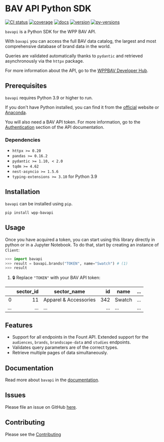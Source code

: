 # BAV API Python SDK

[![CI status](https://github.com/wppbav/bavapi-sdk-python/actions/workflows/ci.yml/badge.svg)](https://github.com/wppbav/bavapi-sdk-python/actions/workflows/ci.yml)
[![coverage](https://img.shields.io/endpoint?url=https://gist.githubusercontent.com/nachomaiz/32196acdc05431cd2bc7a8c73a587a8d/raw/covbadge.json)](https://github.com/wppbav/bavapi-sdk-python/actions/workflows/ci.yml)
[![docs](https://img.shields.io/badge/docs-passing-green)](https://fountapi-documentation.vercel.app/)
[![version](https://img.shields.io/badge/version-v0.4.0-blue)](https://github.com/wppbav/bavapi-sdk-python)
[![py-versions](https://img.shields.io/badge/python-3.9%20%7C%203.10%20%7C%203.11-blue)](https://github.com/wppbav/bavapi-sdk-python)

`bavapi` is a Python SDK for the WPP BAV API.

With `bavapi` you can access the full BAV data catalog, the largest and most comprehensive database of brand data in the world.

Queries are validated automatically thanks to `pydantic` and retrieved asynchronously via the `httpx` package.

For more information about the API, go to the [WPPBAV Developer Hub](https://developer.wppbav.com).

## Prerequisites

`bavapi` requires Python 3.9 or higher to run.

If you don't have Python installed, you can find it from the [official](https://www.python.org/downloads/) website or [Anaconda](https://www.anaconda.com/).

You will also need a BAV API token. For more information, go to the [Authentication](https://developer.wppbav.com/docs/2.x/authentication) section of the API documentation.

### Dependencies

- `httpx >= 0.20`
- `pandas >= 0.16.2`
- `pydantic >= 1.10, < 2.0`
- `tqdm >= 4.62`
- `nest-asyncio >= 1.5.6`
- `typing-extensions >= 3.10` for Python 3.9

## Installation

`bavapi` can be installed using `pip`.

```prompt
pip install wpp-bavapi
```

## Usage

Once you have acquired a token, you can start using this library directly in python or in a Jupyter Notebook. To do that, start by creating an instance of `Client`:

```py
>>> import bavapi
>>> result = bavapi.brands("TOKEN", name="Swatch") # (1)
>>> result
```

1. :lock: Replace `"TOKEN"` with your BAV API token:

|     | sector_id | sector_name           |  id | name   | ... |
| --: | --------: | --------------------- | --: | ------ | --- |
|   0 |        11 | Apparel & Accessories | 342 | Swatch | ... |
| ... |       ... | ...                   | ... | ...    | ... |

## Features

- Support for all endpoints in the Fount API. Extended support for the `audiences`, `brands`, `brandscape-data` and `studies` endpoints.
- Validates query parameters are of the correct types.
- Retrieve multiple pages of data simultaneously.

## Documentation

Read more about `bavapi` in the [documentation](https://fountapi-documentation.vercel.app/).

## Issues

Please file an issue on GitHub [here](https://github.com/wppbav/bavapi-sdk-python/issues).

## Contributing

Please see the [Contributing](https://fountapi-documentation.vercel.app/contributing/)

